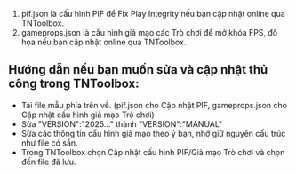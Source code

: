 1. pif.json là cấu hình PIF để Fix Play Integrity nếu bạn cập nhật online qua TNToolbox.
2. gameprops.json là cấu hình giả mạo các Trò chơi để mở khóa FPS, đồ họa nếu bạn cập nhật online qua TNToolbox.
## Hướng dẫn nếu bạn muốn sửa và cập nhật thủ công trong TNToolbox:
- Tải file mẫu phía trên về. (pif.json cho Cập nhật PIF, gameprops.json cho Cập nhật cấu hình giả mạo Trò chơi)
- Sửa "VERSION":"2025..." thành "VERSION":"MANUAL"
- Sửa các thông tin cấu hình giả mạo theo ý bạn, nhớ giữ nguyên cấu trúc như file có sẵn.
- Trong TNToolbox chọn Cập nhật cấu hình PIF/Giả mạo Trò chơi và chọn đến file đã lưu.
